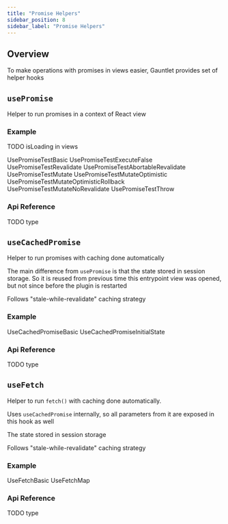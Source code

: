 ```yaml
---
title: "Promise Helpers"
sidebar_position: 8
sidebar_label: "Promise Helpers"
---
```


## Overview

To make operations with promises in views easier, Gauntlet provides set of helper hooks

## `usePromise`

Helper to run promises in a context of React view

### Example

TODO isLoading in views

UsePromiseTestBasic
UsePromiseTestExecuteFalse
UsePromiseTestRevalidate
UsePromiseTestAbortableRevalidate
UsePromiseTestMutate
UsePromiseTestMutateOptimistic
UsePromiseTestMutateOptimisticRollback
UsePromiseTestMutateNoRevalidate
UsePromiseTestThrow

### Api Reference

TODO type

## `useCachedPromise`

Helper to run promises with caching done automatically

The main difference from `usePromise` is that the state stored in session storage.
So it is reused from previous time this entrypoint view was opened, but not since before the plugin is restarted

Follows "stale-while-revalidate" caching strategy

### Example

UseCachedPromiseBasic
UseCachedPromiseInitialState

### Api Reference

TODO type

## `useFetch`

Helper to run `fetch()` with caching done automatically.

Uses `useCachedPromise` internally, so all parameters from it are exposed in this hook as well

The state stored in session storage

Follows "stale-while-revalidate" caching strategy

### Example

UseFetchBasic
UseFetchMap

### Api Reference

TODO type
